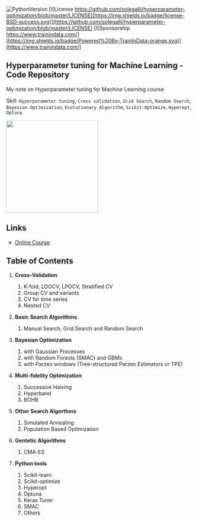 ﻿![PythonVersion](https://img.shields.io/badge/python-3.6%20|3.7%20|%203.8%20|%203.9-success)
[![License https://github.com/solegalli/hyperparameter-optimization/blob/master/LICENSE](https://img.shields.io/badge/license-BSD-success.svg)](https://github.com/solegalli/hyperparameter-optimization/blob/master/LICENSE)
[![Sponsorship https://www.trainindata.com/](https://img.shields.io/badge/Powered%20By-TrainInData-orange.svg)](https://www.trainindata.com/)

## Hyperparameter tuning for Machine Learning - Code Repository

My note on Hyperparameter tuning for Machine Learning course

Skill: `Hyperparameter tuning`, `Cross validation`, `Grid Search`, `Random Search`, `Bayesian Optimization`, `Evolutionary Algorithm`, `Scikit-Optimize`, `Hyperopt`, `Optuna`

[<img src="./logo.png" width="248">](https://www.courses.trainindata.com/p/hyperparameter-optimization-for-machine-learning)

## Links

- [Online Course](https://www.courses.trainindata.com/p/hyperparameter-optimization-for-machine-learning)

## Table of Contents

1. **Cross-Validation**

   1. K-fold, LOOCV, LPOCV, Stratified CV
   2. Group CV and variants
   3. CV for time series
   4. Nested CV

2. **Basic Search Algorithms**

   1. Manual Search, Grid Search and Random Search

3. **Bayesian Optimization**

   1. with Gaussian Processes
   2. with Random Forests (SMAC) and GBMs
   3. with Parzen windows (Tree-structured Parzen Estimators or TPE)

4. **Multi-fidelity Optimization**

   1. Successive Halving
   2. Hyperband
   3. BOHB

5. **Other Search Algorthms**

   1. Simulated Annealing
   2. Population Based Optimization

6. **Gentetic Algorithms**

   1. CMA-ES

7. **Python tools**
   1. Scikit-learn
   2. Scikit-optimize
   3. Hyperopt
   4. Optuna
   5. Keras Tuner
   6. SMAC
   7. Others

